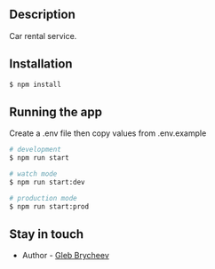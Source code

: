 ## Description

Car rental service.

## Installation

```bash
$ npm install
```

## Running the app
Create a .env file then copy values from .env.example

```bash
# development
$ npm run start

# watch mode
$ npm run start:dev

# production mode
$ npm run start:prod
```

## Stay in touch

- Author - [Gleb Brycheev](https://github.com/brycheev)
